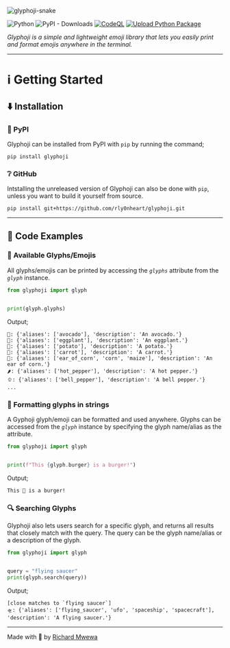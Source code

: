 ![glyphoji-snake](https://github.com/rly0nheart/glyphoji/assets/74001397/1b32fe5a-ef9a-48b6-89f7-0e0bd647704c)

![Python](https://img.shields.io/badge/python-3670A0?style=flat&logo=python&logoColor=ffdd54)
![PyPI - Downloads](https://img.shields.io/pypi/dm/glyphoji?logo=pypi)
[![CodeQL](https://github.com/rly0nheart/glyphoji/actions/workflows/codeql.yml/badge.svg)](https://github.com/rly0nheart/glyphoji/actions/workflows/codeql.yml)
[![Upload Python Package](https://github.com/rly0nheart/glyphoji/actions/workflows/python-publish.yml/badge.svg)](https://github.com/rly0nheart/glyphoji/actions/workflows/python-publish.yml)

*Glyphoji is a simple and lightweight emoji library that lets you easily print and format emojis anywhere in the terminal.*
***

# ℹ️ Getting Started
## ⬇️ Installation
### 🐍 PyPI
Glyphoji can be installed from PyPI with `pip` by running the command;
```
pip install glyphoji
```
### ❔ GitHub
Intstalling the unreleased version of Glyphoji can also be done with `pip`, unless you want to build it yourself from source.
```
pip install git+https://github.com/rly0nheart/glyphoji.git
```
***
## 📖 Code Examples
### 🔣 Available Glyphs/Emojis
All glyphs/emojis can be printed by accessing the *`glyphs`* attribute from the *`glyph`* instance.
```Python
from glyphoji import glyph


print(glyph.glyphs)
```

Output;
```
🥑: {'aliases': ['avocado'], 'description': 'An avocado.'}
🍆: {'aliases': ['eggplant'], 'description': 'An eggplant.'}
🥔: {'aliases': ['potato'], 'description': 'A potato.'}
🥕: {'aliases': ['carrot'], 'description': 'A carrot.'}
🌽: {'aliases': ['ear_of_corn', 'corn', 'maize'], 'description': 'An ear of corn.'}
🌶️: {'aliases': ['hot_pepper'], 'description': 'A hot pepper.'}
🫑: {'aliases': ['bell_pepper'], 'description': 'A bell pepper.'}
...
```

### 📄 Formatting glyphs in strings
A Gyphoji glyph/emoji can be formatted and used anywhere. Glyphs can be accessed from the *`glyph`* instance by specifying the glyph name/alias as the attribute.

```Python
from glyphoji import glyph


print(f"This {glyph.burger} is a burger!")
```
Output;
```
This 🍔 is a burger!
```
### 🔍 Searching Glyphs
Glyphoji also lets users search for a specific glyph, and returns all results that closely match with the query. The query can be the glyph name/alias or a description of the glyph.

```Python
from glyphoji import glyph


query = "flying saucer"
print(glyph.search(query))
```

Output;
```
[close matches to `flying saucer`]
🛸: {'aliases': ['flying_saucer', 'ufo', 'spaceship', 'spacecraft'], 'description': 'A flying saucer.'}
```
***

Made with 🖤 by [Richard Mwewa](https://about.me/rly0nheart)
